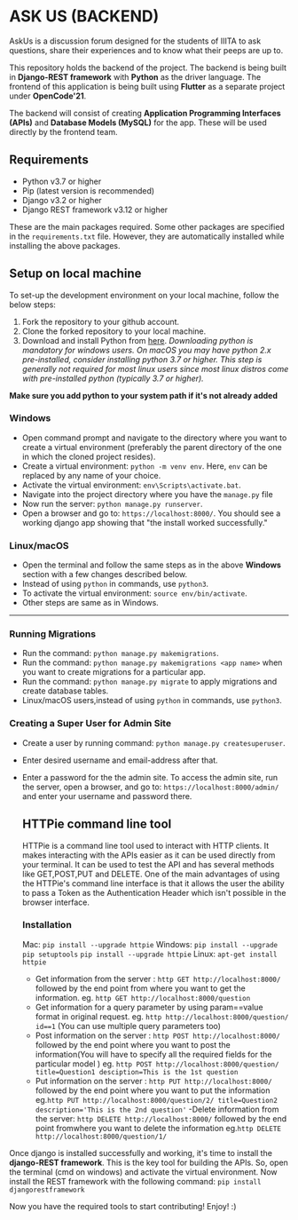 # ASK US (BACKEND)

AskUs is a discussion forum designed for the students of IIITA to ask questions, share their experiences and to know what their peeps are up to.

This repository holds the backend of the project. The backend is being built in **Django-REST framework** with **Python** as the driver language. The frontend of this application is being built using **Flutter** as a separate project under **OpenCode'21**.

The backend will consist of creating **Application Programming Interfaces (APIs)** and **Database Models (MySQL)** for the app. These will be used directly by the frontend team.

## Requirements

- Python v3.7 or higher
- Pip (latest version is recommended)
- Django v3.2 or higher
- Django REST framework v3.12 or higher

These are the main packages required. Some other packages are specified in the `requirements.txt` file. However, they are automatically installed while installing the above packages.

## Setup on local machine

To set-up the development environment on your local machine, follow the below steps:

1. Fork the repository to your github account.
2. Clone the forked repository to your local machine.
3. Download and install Python from [here](https://www.python.org/downloads/).
   _Downloading python is mandatory for windows users. On macOS you may have python 2.x pre-installed, consider installing python 3.7 or higher. This step is generally not required for most linux users since most linux distros come with pre-installed python (typically 3.7 or higher)._

**Make sure you add python to your system path if it's not already added**

### Windows

- Open command prompt and navigate to the directory where you want to create a virtual environment (preferably the parent directory of the one in which the cloned project resides).
- Create a virtual environment: `python -m venv env`. Here, `env` can be replaced by any name of your choice.
- Activate the virtual environment: `env\Scripts\activate.bat`.
- Navigate into the project directory where you have the `manage.py` file
- Now run the server: `python manage.py runserver`.
- Open a browser and go to: `https://localhost:8000/`. You should see a working django app showing that "the install worked successfully."

### Linux/macOS

- Open the terminal and follow the same steps as in the above **Windows** section with a few changes described below.
- Instead of using `python` in commands, use `python3`.
- To activate the virtual environment: `source env/bin/activate`.
- Other steps are same as in Windows.

---
### Running Migrations 

- Run the command:  `python manage.py makemigrations`.
- Run the command:  `python manage.py makemigrations <app name>` when you want to create migrations for a particular app.
- Run the command:  `python manage.py migrate` to apply migrations and create database tables.
- Linux/macOS users,instead of using `python` in commands, use `python3`.

### Creating a Super User for Admin Site

- Create a user by running command:  `python manage.py createsuperuser`.
- Enter desired username and email-address after that.
- Enter a password for the the admin site.
  To access the admin site, run the server, open a browser, and go to: `https://localhost:8000/admin/` and enter your username and password there.
  
  ## HTTPie command line tool
  HTTPie is a command line tool used to interact with HTTP clients. It makes interacting  with the APIs easier as it can be used directly from your terminal. It can be used to test the API and has several methods like GET,POST,PUT and DELETE.
  One of the main advantages of using the HTTPie's command line interface is that it allows the user the ability to pass a Token as the Authentication Header which isn't possible in the browser interface.
  ### Installation
  Mac:           `pip install --upgrade httpie`
  Windows: `pip install --upgrade pip setuptools`
                      `pip install --upgrade httpie`
  Linux: `apt-get install httpie`
  
  - Get information from the server :  `http GET http://localhost:8000/` followed by the end point from where you want to get the information.
 eg.  ` http GET http://localhost:8000/question `
  - Get information for a query parameter by using param==value format in original request.
 eg.  ` http http://localhost:8000/question/ id==1 `
        (You can use multiple query parameters too)
  - Post information on the server :  `http POST http://localhost:8000/` followed by the end point where you want to post the information(You will have to specify all the required fields for the particular model )
 eg. ` http POST http://localhost:8000/question/ title=Question1 desciption=This is the 1st question `
  - Put information on the server :  `http PUT http://localhost:8000/` followed by the end point where you want to put the information
eg.` http PUT http://localhost:8000/question/2/ title=Question2 description='This is the 2nd question' `
  -Delete information from the server: `http DELETE http://localhost:8000/` followed by the end point fromwhere you want to delete the information
  eg.` http DELETE http://localhost:8000/question/1/ `
   
  

Once django is installed successfully and working, it's time to install the **django-REST framework**. This is the key tool for building the APIs. So, open the terminal (cmd on windows) and activate the virtual environment. Now install the REST framework with the following command: `pip install djangorestframework`

Now you have the required tools to start contributing! Enjoy! :)
